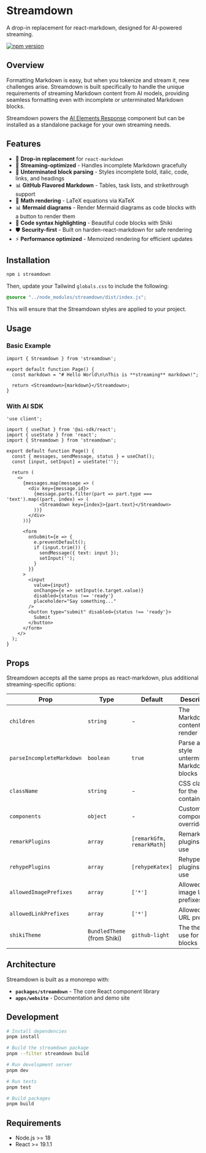 # Streamdown

A drop-in replacement for react-markdown, designed for AI-powered streaming.

[![npm version](https://img.shields.io/npm/v/streamdown)](https://www.npmjs.com/package/streamdown)

## Overview

Formatting Markdown is easy, but when you tokenize and stream it, new challenges arise. Streamdown is built specifically to handle the unique requirements of streaming Markdown content from AI models, providing seamless formatting even with incomplete or unterminated Markdown blocks.

Streamdown powers the [AI Elements Response](https://ai-sdk.dev/elements/components/response) component but can be installed as a standalone package for your own streaming needs.

## Features

- 🚀 **Drop-in replacement** for `react-markdown`
- 🔄 **Streaming-optimized** - Handles incomplete Markdown gracefully
- 🎨 **Unterminated block parsing** - Styles incomplete bold, italic, code, links, and headings
- 📊 **GitHub Flavored Markdown** - Tables, task lists, and strikethrough support
- 🔢 **Math rendering** - LaTeX equations via KaTeX
- 📊 **Mermaid diagrams** - Render Mermaid diagrams as code blocks with a button to render them
- 🎯 **Code syntax highlighting** - Beautiful code blocks with Shiki
- 🛡️ **Security-first** - Built on harden-react-markdown for safe rendering
- ⚡ **Performance optimized** - Memoized rendering for efficient updates

## Installation

```bash
npm i streamdown
```

Then, update your Tailwind `globals.css` to include the following:

```css
@source "../node_modules/streamdown/dist/index.js";
```

This will ensure that the Streamdown styles are applied to your project.

## Usage

### Basic Example

```tsx
import { Streamdown } from 'streamdown';

export default function Page() {
  const markdown = "# Hello World\n\nThis is **streaming** markdown!";
  
  return <Streamdown>{markdown}</Streamdown>;
}
```

### With AI SDK

```tsx
'use client';

import { useChat } from '@ai-sdk/react';
import { useState } from 'react';
import { Streamdown } from 'streamdown';

export default function Page() {
  const { messages, sendMessage, status } = useChat();
  const [input, setInput] = useState('');

  return (
    <>
      {messages.map(message => (
        <div key={message.id}>
          {message.parts.filter(part => part.type === 'text').map((part, index) => (
            <Streamdown key={index}>{part.text}</Streamdown>
          ))}
        </div>
      ))}

      <form
        onSubmit={e => {
          e.preventDefault();
          if (input.trim()) {
            sendMessage({ text: input });
            setInput('');
          }
        }}
      >
        <input
          value={input}
          onChange={e => setInput(e.target.value)}
          disabled={status !== 'ready'}
          placeholder="Say something..."
        />
        <button type="submit" disabled={status !== 'ready'}>
          Submit
        </button>
      </form>
    </>
  );
}
```

## Props

Streamdown accepts all the same props as react-markdown, plus additional streaming-specific options:

| Prop | Type | Default | Description |
|------|------|---------|-------------|
| `children` | `string` | - | The Markdown content to render |
| `parseIncompleteMarkdown` | `boolean` | `true` | Parse and style unterminated Markdown blocks |
| `className` | `string` | - | CSS class for the container |
| `components` | `object` | - | Custom component overrides |
| `remarkPlugins` | `array` | `[remarkGfm, remarkMath]` | Remark plugins to use |
| `rehypePlugins` | `array` | `[rehypeKatex]` | Rehype plugins to use |
| `allowedImagePrefixes` | `array` | `['*']` | Allowed image URL prefixes |
| `allowedLinkPrefixes` | `array` | `['*']` | Allowed link URL prefixes |
| `shikiTheme` | `BundledTheme` (from Shiki) | `github-light` | The theme to use for code blocks |

## Architecture

Streamdown is built as a monorepo with:

- **`packages/streamdown`** - The core React component library
- **`apps/website`** - Documentation and demo site

## Development

```bash
# Install dependencies
pnpm install

# Build the streamdown package
pnpm --filter streamdown build

# Run development server
pnpm dev

# Run tests
pnpm test

# Build packages
pnpm build
```

## Requirements

- Node.js >= 18
- React >= 19.1.1
